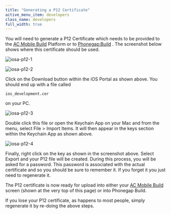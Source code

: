 ```yaml
---
title: "Generating a P12 Certificate"
active_menu_item: developers
class_name: developers
full_width: true
---
```



You will need to generate a P12 Certificate which needs to be provided to the [AC Mobile Build](/developers/documentation/ac-mobile-build-phonegap/cordova/ac-mobile-build/) Platform or to [Phonegap:Build](/developers/documentation/ac-mobile-build-phonegap/cordova/phonegapbuild/) . The screenshot below shows where this certificate should be used.

![iosa-p12-1](/img/docs/iosa-p12-1.zoom71.png)

![iosa-p12-2](/img/docs/iosa-p12-2.zoom67.png)

Click on the Download button within the iOS Portal as shown above. You should end up with a file called

    ios_development.cer
   

on your PC.

![iosa-p12-3](/img/docs/iosa-p12-3.zoom68.png)

Double click this file or open the Keychain App on your Mac and from the menu, select File \> Import Items. It will then appear in the keys section within the Keychain App as shown above.

![iosa-p12-4](/img/docs/iosa-p12-4.zoom77.png)

Finally, right click on the key as shown in the screenshot above. Select Export and your P12 file will be created. During this process, you will be asked for a password. This password is associated with the actual certificate and so you should be sure to remember it. If you forget it you just need to regenerate it.

The P12 certificate is now ready for upload into either your [AC Mobile Build](/developers/documentation/ac-mobile-build-phonegap/cordova/ac-mobile-build/) screen (shown at the very top of this page) or into Phonegap Build.

If you lose your P12 certificate, as happens to most people, simply regenerate it by re-doing the above steps.

